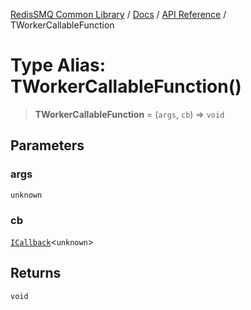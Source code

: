 [RedisSMQ Common Library](../../../README.md) / [Docs](../../README.md) / [API Reference](../README.md) / TWorkerCallableFunction

# Type Alias: TWorkerCallableFunction()

> **TWorkerCallableFunction** = (`args`, `cb`) => `void`

## Parameters

### args

`unknown`

### cb

[`ICallback`](../interfaces/ICallback.md)\<`unknown`\>

## Returns

`void`
